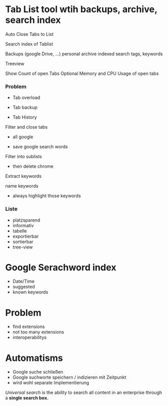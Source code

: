 Tab List tool wtih backups, archive, search index
==========================

Auto Close Tabs to List

Search index of Tablist

Backups
(google Drive, ...)
personal archive
indexed search
tags, keywords


Treeview

Show Count of open Tabs
Optional Memory and CPU Usage of open tabs



### Problem
- Tab overload

- Tab backup
- Tab History

Filter and close tabs
- all google

- save google search words

Filter into sublists
- then delete chrome

Extract keywords

name keywords
- always highlight those keywords

### Liste
- platzsparend
- informativ
- tabelle
- exportierbar
- sortierbar
- tree-view

# Google Serachword index
- Date/Time
- suggested
- known keywords

# Problem
- find extensions
- not too many extensions
- interoperabilitys

# Automatisms
- Google suche schließen
- Google suchworte speichern / indizieren mit Zeitpunkt
- wird wohl separate Implementierung

*Universal search* is the ability to search all content in an enterprise through a **single search box.** 